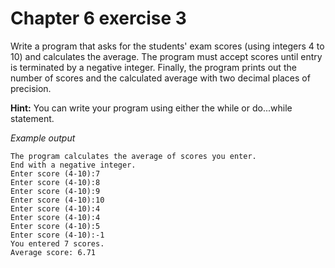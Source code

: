 # Chapter 6 exercise 3

Write a program that asks for the students' exam scores (using integers 4 to 10) and calculates the average. The program must accept scores until entry is terminated by a negative integer. Finally, the program prints out the number of scores and the calculated average with two decimal places of precision.

**Hint:**
You can write your program using either the while or do...while statement.

_Example output_

```
The program calculates the average of scores you enter.
End with a negative integer.
Enter score (4-10):7
Enter score (4-10):8
Enter score (4-10):9
Enter score (4-10):10
Enter score (4-10):4
Enter score (4-10):4
Enter score (4-10):5
Enter score (4-10):-1
You entered 7 scores.
Average score: 6.71
```